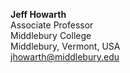 **Jeff Howarth**  
Associate Professor  
Middlebury College  
Middlebury, Vermont, USA  
jhowarth@middlebury.edu  
